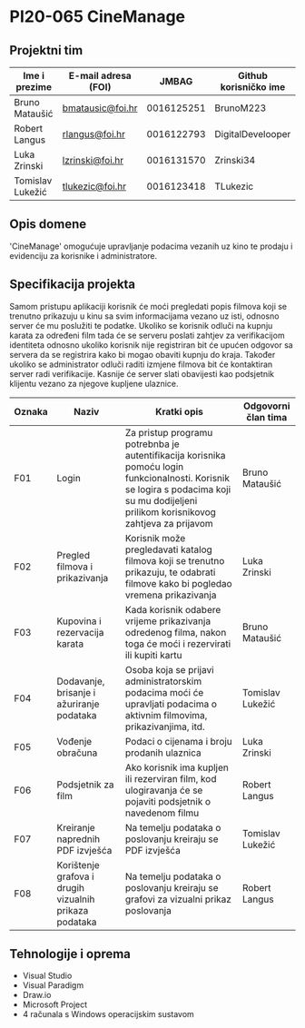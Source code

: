 # PI20-065 CineManage

## Projektni tim

Ime i prezime | E-mail adresa (FOI) | JMBAG | Github korisničko ime
------------  | ------------------- | ----- | ---------------------
Bruno Mataušić | bmatausic@foi.hr | 0016125251 | BrunoM223
Robert Langus | rlangus@foi.hr | 0016122793 | DigitalDevelooper
Luka Zrinski | lzrinski@foi.hr | 0016131570 | Zrinski34
Tomislav Lukežić | tlukezic@foi.hr | 0016123418 | TLukezic

## Opis domene
'CineManage' omogućuje upravljanje podacima vezanih uz kino te prodaju i evidenciju za korisnike i administratore.     

## Specifikacija projekta
Samom pristupu aplikaciji korisnik će moći pregledati popis filmova koji se trenutno prikazuju u kinu sa svim informacijama vezano uz isti, odnosno server će mu poslužiti te podatke. Ukoliko se korisnik odluči na kupnju karata za određeni film tada će se serveru poslati zahtjev za verifikacijom identiteta odnosno ukoliko korisnik nije registriran bit će upućen odgovor sa servera da se registrira kako bi mogao obaviti kupnju do kraja. Također ukoliko se administrator odluči raditi izmjene filmova bit će kontaktiran server radi verifikacije. Kasnije će server slati obavijesti kao podsjetnik klijentu vezano za njegove kupljene ulaznice.

Oznaka | Naziv | Kratki opis | Odgovorni član tima
------ | ----- | ----------- | -------------------
F01 | Login | Za pristup programu potrebnba je autentifikacija korisnika pomoću login funkcionalnosti. Korisnik se logira s podacima koji su mu dodijeljeni prilikom korisnikovog zahtjeva za prijavom | Bruno Mataušić
F02 | Pregled filmova i prikazivanja | Korisnik može pregledavati katalog filmova koji se trenutno prikazuju, te odabrati filmove kako bi pogledao vremena prikazivanja | Luka Zrinski
F03 | Kupovina i rezervacija karata | Kada korisnik odabere vrijeme prikazivanja odredenog filma, nakon toga će moći i rezervirati ili kupiti kartu | Bruno Mataušić
F04 | Dodavanje, brisanje i ažuriranje podataka | Osoba koja se prijavi administratorskim podacima moći će upravljati podacima o aktivnim filmovima, prikazivanjima, itd. | Tomislav Lukežić
F05 | Vođenje obračuna | Podaci o cijenama i broju prodanih ulaznica | Luka Zrinski
F06| Podsjetnik za film | Ako korisnik ima kupljen ili rezerviran film, kod ulogiravanja će se pojaviti podsjetnik o navedenom filmu | Robert Langus
F07| Kreiranje naprednih PDF izvješća | Na temelju podataka o poslovanju kreiraju se PDF izvješća | Tomislav Lukežić
F08| Korištenje grafova i drugih vizualnih prikaza podataka | Na temelju podataka o poslovanju kreiraju se grafovi za vizualni prikaz poslovanja | Robert Langus

## Tehnologije i oprema
* Visual Studio
* Visual Paradigm
* Draw.io
* Microsoft Project
* 4 računala s Windows operacijskim sustavom
